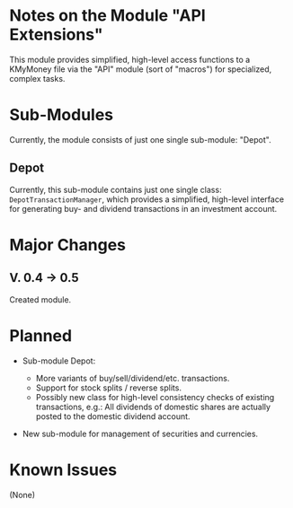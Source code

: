 Notes on the Module "API Extensions"
====================================

This module provides simplified, high-level access functions to a KMyMoney file via the "API" module (sort of "macros") for specialized, complex tasks.

# Sub-Modules
Currently, the module consists of just one single sub-module: "Depot".

## Depot
Currently, this sub-module contains just one single class: `DepotTransactionManager`, which provides a simplified, high-level interface for generating buy- and dividend transactions in an investment account.

# Major Changes
## V. 0.4 &rarr; 0.5
Created module.

# Planned
* Sub-module Depot: 
	* More variants of buy/sell/dividend/etc. transactions.
	* Support for stock splits / reverse splits.
	* Possibly new class for high-level consistency checks of existing transactions, e.g.: All dividends of domestic shares are actually posted to the domestic dividend account.

* New sub-module for management of securities and currencies.

# Known Issues
(None)

